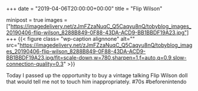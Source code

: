 +++
date = "2019-04-06T20:00:00+00:00"
title = "Flip Wilson"

minipost = true
images = ["https://imagedelivery.net/zJmFZzaNuqC_Q5Caqyu8nQ/tobyblog_images_20190406-flip-wilson_8288B849-0F88-43DA-ACD9-BB1BBDF19A23.jpg"]
+++
{{< figure class= "wp-caption alignnone" alt="" src="https://imagedelivery.net/zJmFZzaNuqC_Q5Caqyu8nQ/tobyblog_images_20190406-flip-wilson_8288B849-0F88-43DA-ACD9-BB1BBDF19A23.jpg/fit=scale-down,w=780,sharpen=1,f=auto,q=0.9,slow-connection-quality=0.3" >}}

Today I passed up the opportunity to buy a vintage talking Flip Wilson doll that would tell me not to touch him inappropriately. #70s #beforenintendo
